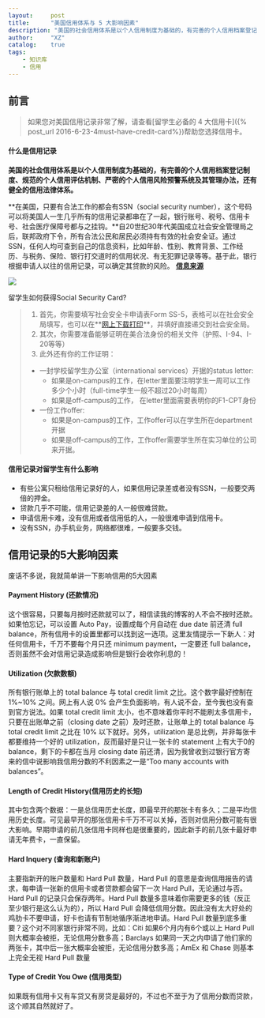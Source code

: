```yaml
---
layout:     post
title:      "美国信用体系与 5 大影响因素"
description: "美国的社会信用体系是以个人信用制度为基础的，有完善的个人信用档案登记制度、规范的个人信用评估机制、严密的个人信用风险预警系统及其管理办法，还有健全的信用法律体系。"
author:     "XZ"
catalog:    true
tags:
    - 知识库
    - 信用
---
```

## 前言

>如果您对美国信用记录非常了解，请查看[留学生必备的 4 大信用卡]({% post_url 2016-6-23-4must-have-credit-card%})帮助您选择信用卡。

#### 什么是信用记录

**美国的社会信用体系是以个人信用制度为基础的，有完善的个人信用档案登记制度、规范的个人信用评估机制、严密的个人信用风险预警系统及其管理办法，还有健全的信用法律体系。**

**在美国，只要有合法工作的都会有SSN（social security number），这个号码可以将美国人一生几乎所有的信用记录都串在了一起，银行账号、税号、信用卡号、社会医疗保障号都与之挂钩。**自20世纪30年代美国成立社会安全管理局之后，联邦政府下令，所有合法公民和居民必须持有有效的社会安全证。通过SSN，任何人均可查到自己的信息资料，比如年龄、性别、教育背景、工作经历、与税务、保险、银行打交道时的信用状况、有无犯罪记录等等。基于此，银行根据申请人以往的信用记录，可以确定其贷款的风险。
**[信息来源](https://www.zhihu.com/question/21607080/answer/18944384)**

![](http://www.infocheckusa.com/images/SSN-CARD.png)

留学生如何获得Social Security Card?

>1. 首先，你需要填写社会安全卡申请表Form SS-5，表格可以在社会安全局填写，也可以在**[网上下载打印](http://www.ssa.gov/online/ss-5.pdf)**，并填好直接递交到社会安全局。
>2. 其次，你需要准备能够证明在美合法身份的相关文件（护照、I-94、I-20等等）
>3. 此外还有你的工作证明：
> * 一封学校留学生办公室（international services）开据的status letter:
>   * 如果是on-campus的工作，在letter里面要注明学生一周可以工作多少个小时（full-time学生一般不超过20小时每周）
>   * 如果是off-campus的工作， 在letter里面需要表明你的F1-CPT身份
> * 一份工作offer:
>   * 如果是on-campus的工作，工作offer可以在学生所在department开据
>   * 如果是off-campus的工作，工作offer需要学生所在实习单位的公司来开据。

#### 信用记录对留学生有什么影响

* 有些公寓只租给信用记录好的人，如果信用记录差或者没有SSN，一般要交两倍的押金。
* 贷款几乎不可能，信用记录差的人一般很难贷款。
* 申请信用卡难，没有信用或者信用低的人，一般很难申请到信用卡。
* 没有SSN，办手机业务，网络都很难，一般要多交钱。

## 信用记录的5大影响因素

废话不多说，我就简单讲一下影响信用的5大因素

#### Payment History (还款情况)

这个很容易，只要每月按时还款就可以了，相信读我的博客的人不会不按时还款。如果怕忘记，可以设置 Auto Pay，设置成每个月自动在 due date 前还清 full balance，所有信用卡的设置里都可以找到这一选项。这里友情提示一下新人：对任何信用卡，千万不要每个月只还 minimum payment，一定要还 full balance，否则虽然不会对信用记录造成影响但是银行会收你利息的！

#### Utilization (欠款数额)

所有银行账单上的 total balance 与 total credit limit 之比。这个数字最好控制在 1%~10% 之间。网上有人说 0% 会产生负面影响，有人说不会，至今我也没有查到官方说法。如果 total credit limit 太小，也不意味着你平时不能刷太多信用卡，只要在出账单之前（closing date 之前）及时还款，让账单上的 total balance 与 total credit limit 之比在 10% 以下就好。另外，utilization 是总比例，并非每张卡都要维持一个好的 utilization，反而最好是只让一张卡的 statement 上有大于0的 balance，剩下的卡都在当月 closing date 前还清，因为我曾收到过银行官方寄来的信中说影响我信用分数的不利因素之一是“Too many accounts with balances”。

#### Length of Credit History(信用历史的长短)

其中包含两个数据：一是总信用历史长度，即最早开的那张卡有多久；二是平均信用历史长度。可见最早开的那张信用卡千万不可以关掉，否则对信用分数可能有很大影响。早期申请的前几张信用卡同样也是很重要的，因此新手的前几张卡最好申请无年费卡，一直保留。

#### Hard Inquery (查询和新账户)

主要指新开的账户数量和 Hard Pull 数量，Hard Pull 的意思是查询信用报告的请求，每申请一张新的信用卡或者贷款都会留下一次 Hard Pull，无论通过与否。Hard Pull 的记录只会保存两年。Hard Pull 数量多意味着你需要更多的钱（反正至少银行是这么认为的），所以 Hard Pull 会降低信用分数。因此没有太大好处的鸡肋卡不要申请，好卡也请有节制地循序渐进地申请。Hard Pull 数量到底多重要？这个对不同家银行非常不同，比如：Citi 如果6个月内有6个或以上 Hard Pull 则大概率会被拒，无论信用分数多高；Barclays 如果同一天之内申请了他们家的两张卡，其中后一张大概率会被拒，无论信用分数多高；AmEx 和 Chase 则基本上完全无视 Hard Pull 数量


#### Type of Credit You Owe (信用类型)

如果既有信用卡又有车贷又有房贷是最好的，不过也不至于为了信用分数而贷款，这个顺其自然就好了。



